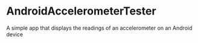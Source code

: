 AndroidAccelerometerTester
==========================

A simple app that displays the readings of an accelerometer on an Android device
